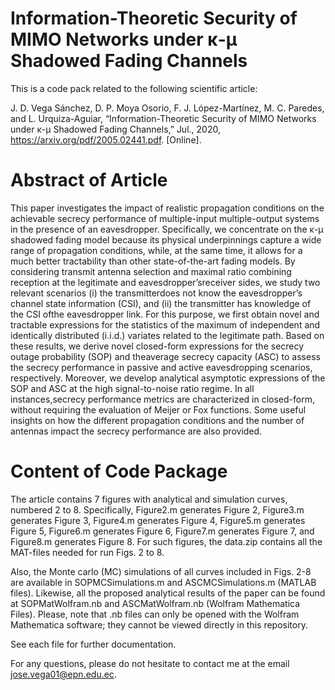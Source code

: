 # Information-Theoretic Security of MIMO Networks under κ-μ Shadowed Fading Channels
This is a code pack related to the following scientific article:

J. D. Vega Sánchez, D. P. Moya Osorio, F. J. López-Martínez, M. C. Paredes, and L. Urquiza-Aguiar, “Information-Theoretic Security of MIMO Networks under κ-μ Shadowed Fading Channels,” Jul., 2020, https://arxiv.org/pdf/2005.02441.pdf. [Online].
# Abstract of Article
This paper investigates the impact of realistic propagation conditions on the achievable secrecy performance of multiple-input multiple-output systems in the presence of an eavesdropper. Specifically, we concentrate on the κ-μ shadowed fading model because its physical underpinnings capture a wide range of propagation conditions, while, at the same time, it allows for a much better tractability than other state-of-the-art fading models. By considering transmit antenna selection and maximal ratio combining reception at the legitimate and eavesdropper’sreceiver sides, we study two relevant scenarios (i) the transmitterdoes not know the eavesdropper’s channel state information (CSI), and (ii) the transmitter has knowledge of the CSI ofthe eavesdropper link. For this purpose, we first obtain novel and tractable expressions for the statistics of the maximum of independent and identically distributed (i.i.d.) variates related to the legitimate path. Based on these results, we derive novel closed-form expressions for the secrecy outage probability (SOP) and theaverage secrecy capacity (ASC) to assess the secrecy performance in passive and active eavesdropping scenarios, respectively. Moreover, we develop analytical asymptotic expressions of the SOP and ASC at the high signal-to-noise ratio regime. In all instances,secrecy performance metrics are characterized in closed-form, without requiring the evaluation of Meijer or Fox functions. Some useful insights on how the different propagation conditions and the number of antennas impact the secrecy performance are also provided.
# Content of Code Package
The article contains 7 figures with analytical and simulation curves, numbered 2 to 8. Specifically, Figure2.m generates Figure 2, Figure3.m generates Figure 3, Figure4.m generates Figure 4, Figure5.m generates Figure 5, Figure6.m generates Figure 6, Figure7.m generates Figure 7, and Figure8.m generates Figure 8. For such figures, the data.zip contains all the MAT-files needed for run Figs. 2 to 8.

Also, the Monte carlo (MC) simulations of all curves included in Figs. 2-8 are available in SOPMCSimulations.m and ASCMCSimulations.m (MATLAB files). Likewise, all the proposed analytical results of the paper can be found at SOPMatWolfram.nb and ASCMatWolfram.nb (Wolfram Mathematica Files). Please, note that .nb files can only be opened with the Wolfram Mathematica software; they cannot be viewed directly in this repository.


See each file for further documentation.

For any questions, please do not hesitate to contact me at the email jose.vega01@epn.edu.ec.
